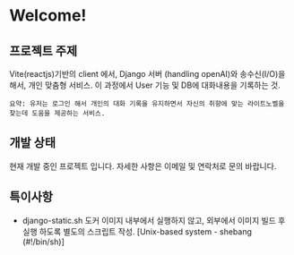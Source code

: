 # Welcome!

## 프로젝트 주제
Vite(reactjs)기반의 client 에서, Django 서버 (handling openAI)와 송수신(I/O)을 해서, 개인 맞춤형 서비스. 이 과정에서 User 기능 및 DB에 대화내용을 기록하는 것.

`요약: 유저는 로그인 해서 개인의 대화 기록을 유지하면서 자신의 취향에 맞는 라이트노벨을 찾는데 도움을 제공하는 서비스.`

## 개발 상태
현재 개발 중인 프로젝트 입니다. 자세한 사항은 이메일 및 연락처로 문의 바랍니다.

## 특이사항
- django-static.sh
도커 이미지 내부에서 실행하지 않고, 외부에서 이미지 빌드 후 실행 하도록 별도의 스크립트 작성.
[Unix-based system - shebang (#!/bin/sh)]